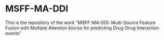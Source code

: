 # MSFF-MA-DDI
This is the repository of the work "MSFF-MA-DDI: Multi-Source Feature Fusion with Multiple Attention blocks for predicting Drug-Drug Interaction events"
